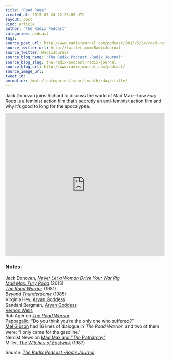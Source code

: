 ```yaml
---
title: "Road Rage"
created_at: 2015-05-24 22:25:09 UTC
layout: post
kind: article
author: "The Radix Podcast"
categories: podcast
tags: 
source_post_url: http://www.radixjournal.com/podcast/2015/5/24/road-rage
source_twitter_url: http://twitter.com/RadixJournal
source_twitter: RadixJournal
source_blog_name: "The Radix Podcast -Radix Journal"
source_blog_slug: the-radix-podcast-radix-journal
source_blog_url: http://www.radixjournal.com/podcast/
source_image_url: 
tweet_id:
permalink: /mntr/:categories/:year/:month/:day/:title/
---
```

<p>Jack Donovan joins Richard to discuss the world of Mad Max—how <em>Fury Road</em> is a feminist action film that’s secretly an anti-feminist action film and why it’s good to long for the apocalypse. &nbsp;</p><iframe scrolling="no" src="https://w.soundcloud.com/player/?url=https%3A//api.soundcloud.com/tracks/207039853&amp;auto_play=false&amp;hide_related=false&amp;show_comments=true&amp;show_user=true&amp;show_reposts=false&amp;visual=true" width="100%" frameborder="no" height="450"></iframe><h3 id="notes">Notes:</h3>

<p>Jack Donovan, <em><a href="http://www.radixjournal.com/journal/2015/5/20/never-let-a-woman-drive-your-war-rig">Never Let a Woman Drive Your War Rig</a></em> <br>
<em><a href="http://www.imdb.com/title/tt1392190/?ref_=tt_rec_tt">Mad Max: Fury Road</a></em> (2015) <br>
<em><a href="http://www.imdb.com/title/tt0082694/?ref_=nm_knf_t1">The Road Warrior</a></em> (1981) <br>
<em><a href="http://www.imdb.com/title/tt0089530/?ref_=tt_rec_tt">Beyond Thunderdome</a></em> (1985) <br>
Virginia Hey, <a href="https://deanoinamerica.files.wordpress.com/2011/10/mad-max-2-warrior-woman-virginia-hey.jpg">Aryan Goddess</a> <br>
Sandahl Bergman, <a href="http://ecx.images-amazon.com/images/I/51Ic6ppPnVL._SY445_.jpg">Aryan Goddess</a> <br>
<a href="http://www.imdb.com/name/nm0920460/?ref_=tt_cl_t4">Vernon Wells</a> <br>
Rob Ager on <em><a href="https://youtu.be/LWuymS0i0dc?t=6m32s">The Road Warrior</a></em> <br>
<a href="http://www.imdb.com/title/tt0082694/quotes?item=qt0201171">Pappagallo</a>: “Do you think you’re the only one who suffered?” <br>
<a href="https://www.phactual.com/15-facts-about-the-mad-max-trilogy/">Mel Gibson</a> had 16 lines of dialogue in <em>The Road Warrior</em>, and two of them were: “I only came for the gasoline." <br>
Nerdist News on <a href="https://www.youtube.com/watch?v=5Pd0noml2ZE">Mad Max and "<em>The</em> Patriarchy"</a> <br>
Miller, <em><a href="http://www.imdb.com/title/tt0094332/">The Witches of Eastwick</a></em> (1987) </p><div class="">
    <i>Source: <a href="http://www.radixjournal.com/podcast/">The Radix Podcast -Radix Journal</a></i>
</div>
